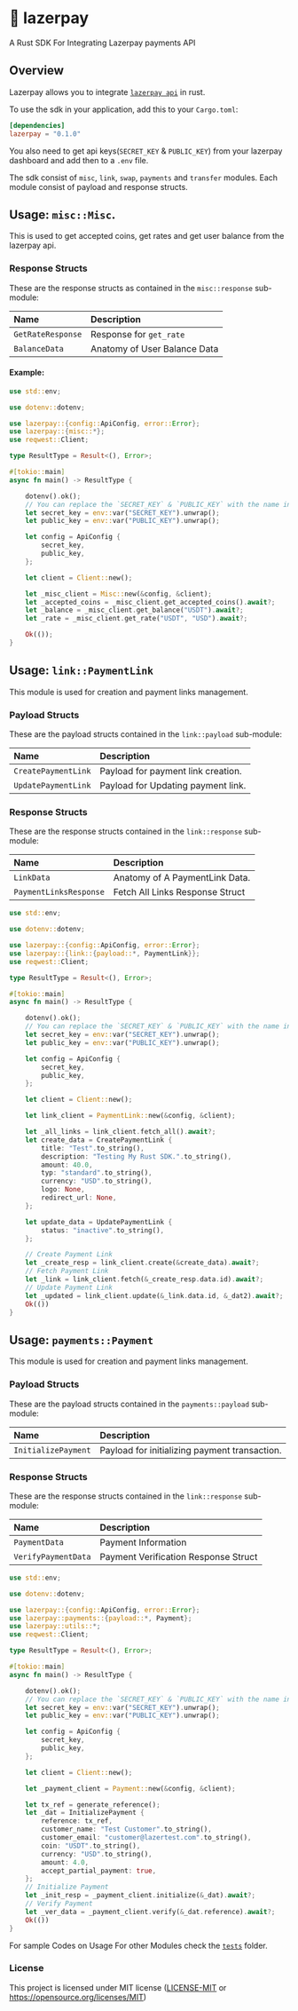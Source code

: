 🦀 lazerpay
=====
A Rust SDK For Integrating Lazerpay payments API

## Overview
Lazerpay allows you to integrate [`lazerpay api`](https://docs.lazerpay.finance/) in rust.

To use the sdk in your application, add this to your `Cargo.toml`:

```toml
[dependencies]
lazerpay = "0.1.0"
```

You also need to get api keys(`SECRET_KEY` & `PUBLIC_KEY`) from your lazerpay dashboard and add then to a `.env` file.

The sdk consist of `misc`, `link`, `swap`, `payments` and `transfer` modules. Each module consist of payload and response structs.

## Usage: `misc::Misc`.

This is used to get accepted coins, get rates and get user balance from the lazerpay api.

### Response Structs

These are the response structs as contained in the `misc::response` sub-module:

| Name | Description |
| :--- | :--- |
| `GetRateResponse` | Response for `get_rate` |
| `BalanceData` | Anatomy of User Balance Data |

#### Example: 

```rust
use std::env;

use dotenv::dotenv;

use lazerpay::{config::ApiConfig, error::Error};
use lazerpay::{misc::*};
use reqwest::Client;

type ResultType = Result<(), Error>;

#[tokio::main]
async fn main() -> ResultType {

    dotenv().ok();
    // You can replace the `SECRET_KEY` & `PUBLIC_KEY` with the name in your .env file.
    let secret_key = env::var("SECRET_KEY").unwrap(); 
    let public_key = env::var("PUBLIC_KEY").unwrap();

    let config = ApiConfig {
        secret_key,
        public_key,
    };

    let client = Client::new();

    let _misc_client = Misc::new(&config, &client);
    let _accepted_coins = _misc_client.get_accepted_coins().await?;
    let _balance = _misc_client.get_balance("USDT").await?;
    let _rate = _misc_client.get_rate("USDT", "USD").await?;

    Ok(());
}
```

## Usage: `link::PaymentLink`
This module is used for creation and payment links management.

### Payload Structs

These are the payload structs contained in the `link::payload` sub-module:

| Name | Description |
| :--- | :--- |
| `CreatePaymentLink` | Payload for payment link creation. |
| `UpdatePaymentLink` | Payload for Updating payment link. |

### Response Structs

These are the response structs contained in the `link::response` sub-module:

| Name | Description |
| :--- | :--- |
| `LinkData` | Anatomy of A PaymentLink Data. |
| `PaymentLinksResponse` | Fetch All Links Response Struct |

```rust
use std::env;

use dotenv::dotenv;

use lazerpay::{config::ApiConfig, error::Error};
use lazerpay::{link::{payload::*, PaymentLink}};
use reqwest::Client;

type ResultType = Result<(), Error>;

#[tokio::main]
async fn main() -> ResultType {

    dotenv().ok();
    // You can replace the `SECRET_KEY` & `PUBLIC_KEY` with the name in your .env file.
    let secret_key = env::var("SECRET_KEY").unwrap(); 
    let public_key = env::var("PUBLIC_KEY").unwrap();

    let config = ApiConfig {
        secret_key,
        public_key,
    };

    let client = Client::new();

    let link_client = PaymentLink::new(&config, &client);

    let _all_links = link_client.fetch_all().await?;
    let create_data = CreatePaymentLink {
        title: "Test".to_string(),
        description: "Testing My Rust SDK.".to_string(),
        amount: 40.0,
        typ: "standard".to_string(),
        currency: "USD".to_string(),
        logo: None,
        redirect_url: None,
    };

    let update_data = UpdatePaymentLink {
        status: "inactive".to_string(),
    };

    // Create Payment Link
    let _create_resp = link_client.create(&create_data).await?;
    // Fetch Payment Link
    let _link = link_client.fetch(&_create_resp.data.id).await?;
    // Update Payment Link
    let _updated = link_client.update(&_link.data.id, &_dat2).await?;
    Ok(())
}
```

## Usage: `payments::Payment`
This module is used for creation and payment links management.

### Payload Structs

These are the payload structs contained in the `payments::payload` sub-module:

| Name | Description |
| :--- | :--- |
| `InitializePayment` | Payload for initializing payment transaction. |


### Response Structs

These are the response structs contained in the `link::response` sub-module:

| Name | Description |
| :--- | :--- |
| `PaymentData` | Payment Information |
| `VerifyPaymentData` | Payment Verification Response Struct |

```rust
use std::env;

use dotenv::dotenv;

use lazerpay::{config::ApiConfig, error::Error};
use lazerpay::payments::{payload::*, Payment};
use lazerpay::utils::*;
use reqwest::Client;

type ResultType = Result<(), Error>;

#[tokio::main]
async fn main() -> ResultType {

    dotenv().ok();
    // You can replace the `SECRET_KEY` & `PUBLIC_KEY` with the name in your .env file.
    let secret_key = env::var("SECRET_KEY").unwrap(); 
    let public_key = env::var("PUBLIC_KEY").unwrap();

    let config = ApiConfig {
        secret_key,
        public_key,
    };

    let client = Client::new();

    let _payment_client = Payment::new(&config, &client);

    let tx_ref = generate_reference();
    let _dat = InitializePayment {
        reference: tx_ref,
        customer_name: "Test Customer".to_string(),
        customer_email: "customer@lazertest.com".to_string(),
        coin: "USDT".to_string(),
        currency: "USD".to_string(),
        amount: 4.0,
        accept_partial_payment: true,
    };
    // Initialize Payment
    let _init_resp = _payment_client.initialize(&_dat).await?;
    // Verify Payment
    let _ver_data = _payment_client.verify(&_dat.reference).await?;
    Ok(())
}
```

For sample Codes on Usage For other Modules check the [`tests`](https://github.com/Tee-py/lazerpay-sdk/tree/main/tests) folder.




### License

This project is licensed under MIT license ([LICENSE-MIT](LICENSE-MIT) or https://opensource.org/licenses/MIT)
